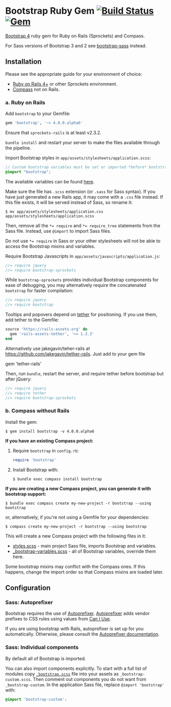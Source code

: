 # Bootstrap Ruby Gem [![Build Status](https://travis-ci.org/twbs/bootstrap-rubygem.svg?branch=master)](https://travis-ci.org/twbs/bootstrap-rubygem) [![Gem](https://img.shields.io/gem/v/bootstrap.svg)](https://rubygems.org/gems/bootstrap)

[Bootstrap 4][bootstrap-home] ruby gem for Ruby on Rails (Sprockets) and Compass.

For Sass versions of Bootstrap 3 and 2 see [bootstrap-sass](https://github.com/twbs/bootstrap-sass) instead.

## Installation

Please see the appropriate guide for your environment of choice:

* [Ruby on Rails 4+](#a-ruby-on-rails) or other Sprockets environment.
* [Compass](#b-compass-without-rails) not on Rails.


### a. Ruby on Rails

Add `bootstrap` to your Gemfile:

```ruby
gem 'bootstrap', '~> 4.0.0.alpha6'
```

Ensure that `sprockets-rails` is at least v2.3.2.

`bundle install` and restart your server to make the files available through the pipeline.

Import Bootstrap styles in `app/assets/stylesheets/application.scss`:

```scss
// Custom bootstrap variables must be set or imported *before* bootstrap.
@import "bootstrap";
```

The available variables can be found [here][bootstrap-variables.scss].

Make sure the file has `.scss` extension (or `.sass` for Sass syntax). If you have just generated a new Rails app,
it may come with a `.css` file instead. If this file exists, it will be served instead of Sass, so rename it:

```console
$ mv app/assets/stylesheets/application.css app/assets/stylesheets/application.scss
```

Then, remove all the `*= require` and `*= require_tree` statements from the Sass file. Instead, use `@import` to import Sass files.

Do not use `*= require` in Sass or your other stylesheets will not be able to access the Bootstrap mixins and variables.

Require Bootstrap Javascripts in `app/assets/javascripts/application.js`:

```js
//= require jquery
//= require bootstrap-sprockets
```

While `bootstrap-sprockets` provides individual Bootstrap components for ease of debugging, you may alternatively require the concatenated `bootstrap` for faster compilation:

```js
//= require jquery
//= require bootstrap
```

Tooltips and popovers depend on [tether][tether] for positioning.
If you use them, add tether to the Gemfile:

```ruby
source 'https://rails-assets.org' do
  gem 'rails-assets-tether', '>= 1.3.3'
end
```
 
Alternatively use jakegavin/teher-rails at https://github.com/jakegavin/tether-rails. Just add to your gem file

gem 'tether-rails' 

Then, run `bundle`, restart the server, and require tether before bootstrap but after jQuery:

```js
//= require jquery
//= require tether
//= require bootstrap-sprockets
```

### b. Compass without Rails

Install the gem:

```console
$ gem install bootstrap -v 4.0.0.alpha6
```

**If you have an existing Compass project:**

1. Require `bootstrap` in `config.rb`:

    ```ruby
    require 'bootstrap'
    ```

2. Install Bootstrap with:

    ```console
    $ bundle exec compass install bootstrap
    ```

**If you are creating a new Compass project, you can generate it with bootstrap support:**

```console
$ bundle exec compass create my-new-project -r bootstrap --using bootstrap
```

or, alternatively, if you're not using a Gemfile for your dependencies:

```console
$ compass create my-new-project -r bootstrap --using bootstrap
```

This will create a new Compass project with the following files in it:

* [styles.scss](/templates/project/styles.scss) - main project Sass file, imports Bootstrap and variables.
* [_bootstrap-variables.scss](/templates/project/_bootstrap-variables.scss) - all of Bootstrap variables, override them here.

Some bootstrap mixins may conflict with the Compass ones.
If this happens, change the import order so that Compass mixins are loaded later.

## Configuration

### Sass: Autoprefixer

Bootstrap requires the use of [Autoprefixer][autoprefixer].
[Autoprefixer][autoprefixer] adds vendor prefixes to CSS rules using values from [Can I Use](http://caniuse.com/).

If you are using bootstrap with Rails, autoprefixer is set up for you automatically.
Otherwise, please consult the [Autoprefixer documentation][autoprefixer].

### Sass: Individual components

By default all of Bootstrap is imported.

You can also import components explicitly. To start with a full list of modules copy
[`_bootstrap.scss`](assets/stylesheets/_bootstrap.scss) file into your assets as `_bootstrap-custom.scss`.
Then comment out components you do not want from `_bootstrap-custom`.
In the application Sass file, replace `@import 'bootstrap'` with:

```scss
@import 'bootstrap-custom';
```

[bootstrap-home]: http://v4-alpha.getbootstrap.com/
[bootstrap-variables.scss]: https://github.com/twbs/bootstrap-rubygem/blob/master/templates/project/_bootstrap-variables.scss
[autoprefixer]: https://github.com/ai/autoprefixer
[tether]: http://github.hubspot.com/tether/
